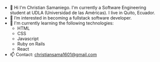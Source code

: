 - 👋 Hi I'm Christian Samaniego. I'm currently a Software Engineering student at UDLA (Universidad de las Américas). I live in Quito, Ecuador.
- 👀 I’m interested in becoming a fullstack software developer. 
- 🌱 I'm currently learning the following technologies:
    - HTML
    - CSS
    - Javascript
    - Ruby on Rails
    - React
- 📫 Contact: christiansama1601@gmail.com
